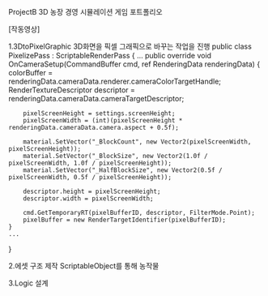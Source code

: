 ProjectB
3D 농장 경영 시뮬레이션 게임 포트폴리오

[작동영상]


1.3DtoPixelGraphic
3D화면을 픽셀 그래픽으로 바꾸는 작업을 진행
  public class PixelizePass : ScriptableRenderPass
  {
  ...
    public override void OnCameraSetup(CommandBuffer cmd, ref RenderingData renderingData)
    {
        colorBuffer = renderingData.cameraData.renderer.cameraColorTargetHandle;
        RenderTextureDescriptor descriptor = renderingData.cameraData.cameraTargetDescriptor;
    
        pixelScreenHeight = settings.screenHeight;
        pixelScreenWidth = (int)(pixelScreenHeight * renderingData.cameraData.camera.aspect + 0.5f);
    
        material.SetVector("_BlockCount", new Vector2(pixelScreenWidth, pixelScreenHeight));
        material.SetVector("_BlockSize", new Vector2(1.0f / pixelScreenWidth, 1.0f / pixelScreenHeight));
        material.SetVector("_HalfBlockSize", new Vector2(0.5f / pixelScreenWidth, 0.5f / pixelScreenHeight));
    
        descriptor.height = pixelScreenHeight;
        descriptor.width = pixelScreenWidth;
    
        cmd.GetTemporaryRT(pixelBufferID, descriptor, FilterMode.Point);
        pixelBuffer = new RenderTargetIdentifier(pixelBufferID);
    }
    ...
  }


2.에셋 구조 제작
ScriptableObject를 통해 농작물

3.Logic 설계
